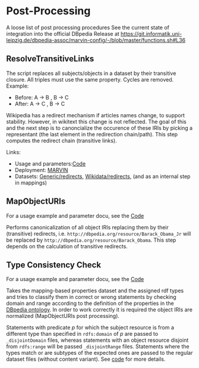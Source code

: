 # Post-Processing 
A loose list of post processing procedures
See the current state of integration into the official DBpedia Release at https://git.informatik.uni-leipzig.de/dbpedia-assoc/marvin-config/-/blob/master/functions.sh#L36

## ResolveTransitiveLinks
The script replaces all subjects/objects in a dataset by their transitive closure. All triples must use the same property. Cycles are removed. Example:
* Before: A -> B , B -> C 
* After:  A -> C , B -> C  

Wikipedia has a redirect mechanism if articles names change, to support stability. However, in wikitext this change is not reflected. The goal of this and the next step is to canoncialize the occurence of these IRIs by picking a representant (the last element in the redirection chain/path). This step computes the redirect chain (transitive links).

Links:
* Usage and parameters:[Code](https://github.com/dbpedia/extraction-framework/blob/master/scripts/src/main/scala/org/dbpedia/extraction/scripts/ResolveTransitiveLinks.scala) 
* Deployment: [MARVIN](https://git.informatik.uni-leipzig.de/dbpedia-assoc/marvin-config/-/blob/master/functions.sh#L41) 
* Datasets: [Generic/redirects](https://databus.dbpedia.org/dbpedia/generic/redirects), [Wikidata/redirects](https://databus.dbpedia.org/dbpedia/wikidata/redirects), (and as an internal step in mappings)


## MapObjectURIs
For a usage example and parameter docu, see the [Code](https://github.com/dbpedia/extraction-framework/blob/master/scripts/src/main/scala/org/dbpedia/extraction/scripts/MapObjectUris.scala) 

Performs canonicalization of all object IRIs replacing them by their (transitive) redirects, i.e. `http://dbpedia.org/resource/Barack_Obama_Jr` will be replaced by `http://dbpedia.org/resource/Barack_Obama`. This step depends on the calculation of transitive redirects.

## Type Consistency Check
For a usage example and parameter docu, see the [Code](https://github.com/dbpedia/extraction-framework/blob/master/scripts/src/main/scala/org/dbpedia/extraction/scripts/TypeConsistencyCheck.scala)

Takes the mapping-based properties dataset and the assigned rdf types and tries to classify them in correct or wrong statements by checking domain and range according to the definition of the properties in the [DBpedia ontology](https://databus.dbpedia.org/dbpedia/ontology/dbo-snapshots). In order to work correctly it is required the object IRIs are normalized (MapObjectURIs post processing).

Statements with predicate *p* for which the subject resource is from a different type than specified in `rdfs:domain` of *p* are passed to  `_disjointDomain` files, whereas statements with an object resource disjoint from `rdfs:range` will be passed `_disjointRange`  files. Statements where the types match or are subtypes of the expected ones are passed to the regular dataset files (without content variant). See [code](https://github.com/dbpedia/extraction-framework/blob/master/scripts/src/main/scala/org/dbpedia/extraction/scripts/TypeConsistencyCheck.scala) for more details.
